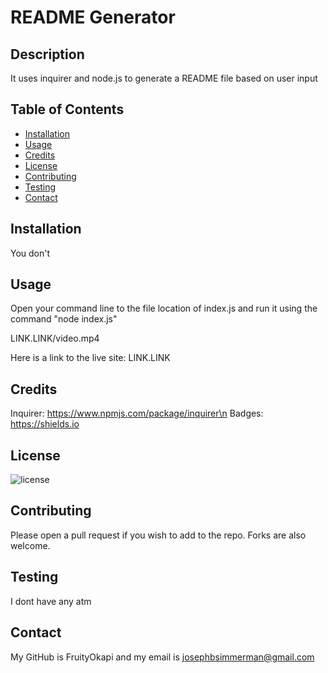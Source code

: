 
# README Generator

## Description
It uses inquirer and node.js to generate a README file based on user input

## Table of Contents

- [Installation](#installation)
- [Usage](#usage)
- [Credits](#credits)
- [License](#license)
- [Contributing](#contributing)
- [Testing](#testing)
- [Contact](#contact)

## Installation

You don't

## Usage

Open your command line to the file location of index.js and run it using the command "node index.js"

LINK.LINK/video.mp4

Here is a link to the live site: LINK.LINK

<!-- Here is a slot to put in screenshots -->




## Credits 

Inquirer: https://www.npmjs.com/package/inquirer\n Badges: https://shields.io

## License

![license](https://img.shields.io/badge/license-MIT-43deaa)

## Contributing

Please open a pull request if you wish to add to the repo. Forks are also welcome.

## Testing

I dont have any atm 

## Contact

My GitHub is FruityOkapi and my email is josephbsimmerman@gmail.com